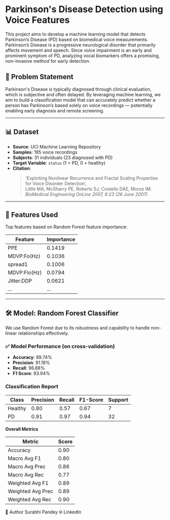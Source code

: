 # Parkinson's Disease Detection using Voice Features 

This project aims to develop a machine learning model that detects Parkinson’s Disease (PD) based on biomedical voice measurements. Parkinson’s Disease is a progressive neurological disorder that primarily affects movement and speech. Since voice impairment is an early and prominent symptom of PD, analyzing vocal biomarkers offers a promising, non-invasive method for early detection.

## 🧠 Problem Statement

Parkinson's Disease is typically diagnosed through clinical evaluation, which is subjective and often delayed. By leveraging machine learning, we aim to build a classification model that can accurately predict whether a person has Parkinson’s based solely on voice recordings — potentially enabling early diagnosis and remote screening.

---

## 📊 Dataset

- **Source**: UCI Machine Learning Repository
- **Samples**: 195 voice recordings
- **Subjects**: 31 individuals (23 diagnosed with PD)
- **Target Variable**: `status` (1 = PD, 0 = healthy)
- **Citation**:
  > 'Exploiting Nonlinear Recurrence and Fractal Scaling Properties for Voice Disorder Detection',  
  > Little MA, McSharry PE, Roberts SJ, Costello DAE, Moroz IM.  
  > _BioMedical Engineering OnLine 2007, 6:23 (26 June 2007)_

---

## 🧪 Features Used

Top features based on Random Forest feature importance:

| Feature              | Importance |
|----------------------|------------|
| PPE                  | 0.1419     |
| MDVP:Fo(Hz)          | 0.1036     |
| spread1              | 0.1006     |
| MDVP:Flo(Hz)         | 0.0794     |
| Jitter:DDP           | 0.0621     |
| ...                  | ...        |

---

## 🛠️ Model: Random Forest Classifier

We use Random Forest due to its robustness and capability to handle non-linear relationships effectively.

### ✅ Model Performance (on cross-validation)

- **Accuracy**: 89.74%
- **Precision**: 91.18%
- **Recall**: 96.88%
- **F1 Score**: 93.94%


### Classification Report

| Class     | Precision | Recall | F1-Score | Support |
|-----------|-----------|--------|----------|---------|
| Healthy   | 0.80      | 0.57   | 0.67     | 7       |
| PD        | 0.91      | 0.97   | 0.94     | 32      |

**Overall Metrics**

| Metric         | Score |
|----------------|-------|
| Accuracy       | 0.90  |
| Macro Avg F1   | 0.80  |
| Macro Avg Prec | 0.86  |
| Macro Avg Rec  | 0.77  |
| Weighted Avg F1| 0.89  |
| Weighted Avg Prec | 0.89 |
| Weighted Avg Rec  | 0.90 |


🧠 Author
Surabhi Pandey
🌐 LinkedIn
